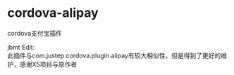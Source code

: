 # cordova-alipay
cordova支付宝插件

jbmt Edit:  
此插件与com.justep.cordova.plugin.alipay有较大相似性，但是得到了更好的维护，感谢X5项目与原作者
